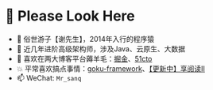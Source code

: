 # 👋 Please Look Here
- 💯 俗世游子【谢先生】，2014年入行的程序猿
- 🌱 近几年进阶高级架构师，涉及Java、云原生、大数据
- 📖 喜欢在两大博客平台薅羊毛：[掘金](https://juejin.cn/user/3359725700263694)、[51cto](https://blog.51cto.com/u_14948012)
- 💥 平常喜欢搞点事情：[goku-framework](https://github.com/xiezhyan/goku-framework)、[【更新中】享阅读II](https://github.com/xiezhyan/enjoy-read-ii)
- 📫 WeChat: `Mr_sanq`
